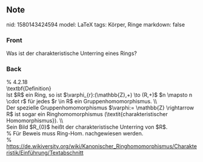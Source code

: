 ## Note
nid: 1580143424594
model: LaTeX
tags: Körper, Ringe
markdown: false

### Front
Was ist der charakteristische Unterring eines Rings?

### Back
<div>
  % 4.2.18
</div>
<div>
  \textbf{Definition}
</div>Ist $R$ ein Ring, so ist $\varphi_{r}:(\mathbb{Z},+) \to
(R,+)$ $n \mapsto n \cdot r$ für jedes $r \in R$ ein
Gruppenhomomorphismus. \\
<div>
  <span>Der spezielle Gruppenhomomorphismus $\varphi:= \mathbb{Z}
  \rightarrow R$ ist sogar ein Ringhomomorphismus
  (\textit{charakteristischer Homomorphismus}). \\</span>
</div>
<div>
  <div>
    Sein Bild $R_{0}$ heißt der charakteristische Unterring von
    $R$.
  </div>
</div>
<div>
  % Für Beweis muss Ring-Hom. nachgewiesen werden.
</div>
<div>
  % <a href= 
  "https://de.wikiversity.org/wiki/Kanonischer_Ringhomomorphismus/Charakteristik/Einf%C3%BChrung/Textabschnitt">
  https://de.wikiversity.org/wiki/Kanonischer_Ringhomomorphismus/Charakteristik/Einführung/Textabschnitt</a>
</div>
